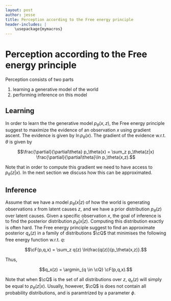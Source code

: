 ```yaml
---
layout: post
author: jesse
title: Perception according to the Free energy principle
header-includes: |
    \usepackage{mymacros}
---
```


# Perception according to the Free energy principle

Perception consists of two parts 
1. learning a generative model of the world 
2. performing inference on this model 

## Learning 
In order to learn the the generative model $p_\theta(x,z)$, the Free energy principle suggest to maximize the evidence of an observation $x$ using gradient ascent. The evidence is given by $\ln p_\theta(x)$. The gradient of the evidence w.r.t. $\theta$ is given by

$$\frac{\partial}{\partial\theta} p_\theta(x) = \sum_z p_\theta(z|x) \frac{\partial}{\partial\theta}\ln p_\theta(x,z).$$

Note that in order to compute this gradient we need to have access to $p_\theta(z|x)$. In the next section we discuss how this can be approximated. 


## Inference

Assume that we have a model  $p_\theta(x | z)$  of how the world is generating observations $x$ from latent causes $z$, and we have a prior distribution $p_\theta(z)$ over latent causes. Given a specific observation $x$, the goal of inference is to find the posterior distribution $p_\theta(x | z)$. Computing this distribution exactly is often hard. The Free energy principle suggest to find an approximate posterior $q_x(z)$ in a family of distributions $\cQ$ that minimises the following free energy function w.r.t. $q$:

$$\cF(p,q,x) = \sum_z q(z) \ln\frac{q(z)}{p_\theta(x,z)}.$$

Thus,

$$q_x(z) = \argmin_{q \in \cQ} \cF(p,q,x).$$ 

Note that when $\cQ$ is the set of all distributions over $z$, $q_x(z)$ will simply be equal to $p_\theta(z|x)$. Usually, however, $\cQ$ is does not contain all probability distributions, and is paramtrized by a parameter $\phi$. 